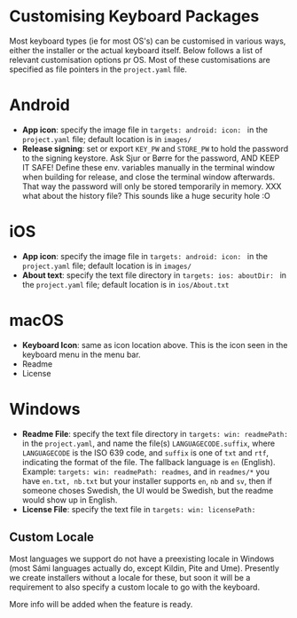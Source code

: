 Customising Keyboard Packages
===========

Most keyboard types (ie for most OS's) can be customised in various ways, either
the installer or the actual keyboard itself. Below follows a list of relevant
customisation options pr OS. Most of these customisations are specified as file
pointers in the `project.yaml` file.


# Android


* **App icon**: specify the image file in `targets: android: icon: ` in the
  `project.yaml` file; default location is in `images/`
* **Release signing**:  set or export `KEY_PW` and `STORE_PW` to hold the
  password to the signing keystore. Ask Sjur or Børre for the password,
  AND KEEP IT SAFE! Define these env. variables manually in the terminal window
  when building for release, and close the terminal window afterwards. That way
  the password will only be stored temporarily in memory. XXX what about the
  history file? This sounds like a huge security hole :O


# iOS


* **App icon**: specify the image file in `targets: android: icon: ` in the
  `project.yaml` file; default location is in `images/`
* **About text**: specify the text file directory in `targets: ios: aboutDir: ` in
  the `project.yaml` file; default location is in `ios/About.txt`


# macOS


* **Keyboard Icon**:  same as icon location above. This is the icon seen in the
  keyboard menu in the menu bar.
* Readme
* License


# Windows


* **Readme File**: specify the text file directory in `targets: win: readmePath: `
  in the `project.yaml`, and name the file(s) `LANGUAGECODE.suffix`, where
  `LANGUAGECODE` is the ISO 639 code, and `suffix` is one of `txt` and
  `rtf`, indicating the format of the file. The fallback language is `en`
  (English). Example: `targets: win: readmePath: readmes`, and in `readmes/*`
  you have `en.txt, nb.txt` but your installer supports `en`, `nb` and
  `sv`, then if someone choses Swedish, the UI would be Swedish, but the
  readme would show up in English.
* **License File**: specify the text file in `targets: win: licensePath: `


##  Custom Locale


Most languages we support do not have a preexisting locale in Windows (most Sámi
languages actually do, except Kildin, Pite and Ume). Presently we create
installers without a locale for these, but soon it will be a requirement to also
specify a custom locale to go with the keyboard.


More info will be added when the feature is ready.
